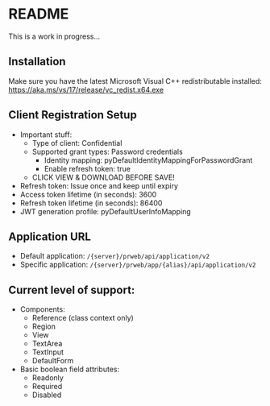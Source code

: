 # README

This is a work in progress...

## Installation

Make sure you have the latest Microsoft Visual C++ redistributable installed: https://aka.ms/vs/17/release/vc_redist.x64.exe

## Client Registration Setup
- Important stuff:
	- Type of client: Confidential
	- Supported grant types: Password credentials
		- Identity mapping: pyDefaultIdentityMappingForPasswordGrant
		- Enable refresh token: true
	- CLICK VIEW & DOWNLOAD BEFORE SAVE!
- Refresh token: Issue once and keep until expiry
- Access token lifetime (in seconds): 3600
- Refresh token lifetime (in seconds): 86400
- JWT generation profile: pyDefaultUserInfoMapping


## Application URL
- Default application: `/{server}/prweb/api/application/v2`
- Specific application: `/{server}/prweb/app/{alias}/api/application/v2`

## Current level of support:
- Components:
	- Reference (class context only)
	- Region
	- View
	- TextArea
	- TextInput
	- DefaultForm
- Basic boolean field attributes:
	- Readonly
	- Required
	- Disabled
